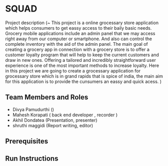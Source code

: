 # SQUAD

Project description (~ This project is a online grocessary store application which helps consumers to get eassy access to their baily basic needs. Grocery mobile applications include an admin panel that we may access right away from our computer or smartphone. And also can control the complete inventory with the aid of the admin panel. The main goal of creating a grocery app in connection with a grocery store is to offer a customer loyalty program that will help to keep the current customers and draw in new ones. Offering a tailored and incredibly straightforward user experience is one of the most important methods to increase loyalty. Here in this project we are going to create a grocessary application for grocessary store which is in grand rapids that is spice of india, the main aim for this application is to provide the cunsumers an eassy and quick acess. )

## Team Members and Roles
* Divya Pamudurthi ()
* Mahesh Korapati ( back end developer , recorder )
* Akhil Dondatea (Presentation, presenter)
* shruthi maggidi (Report writing, editor)

## Prerequisites

## Run Instructions
